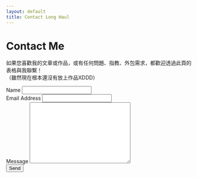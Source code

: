 ```yaml
---
layout: default
title: Contact Long Haul
---
```


<div id="contact">
  <h1 class="pageTitle">Contact Me</h1>
  <div class="contactContent">
  <p class="intro">如果您喜歡我的文章或作品，或有任何問題、指教、外包需求，都歡迎透過此頁的表格與我聯繫！<br>（雖然現在根本還沒有放上作品XDDD）</p>
    <!-- <p></p> -->
    <!-- <p></p> -->
  </div>
  <form action="http://formspree.io/yoisushi7@boun.cr" method="POST">
    <label for="name">Name</label>
    <input type="text" id="name" name="name" class="full-width" style="font-size:1em"><br>
    <label for="email">Email Address</label>
    <input type="email" id="email" name="_replyto" class="full-width" style="font-size:1em"><br>
    <label for="message">Message</label>
    <textarea name="message" id="message" cols="30" rows="10" class="full-width" style="font-size:1em"></textarea><br>
    <input type="submit" value="Send" class="button">
  </form>
</div>
